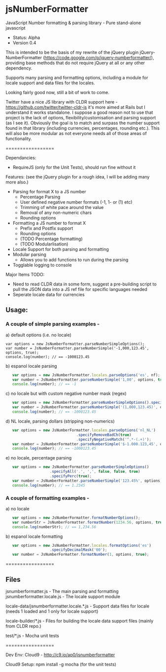 jsNumberFormatter
=================

JavaScript Number formatting &amp; parsing library - Pure stand-alone javascript

+ Status: Alpha
+ Version 0.4

This is intended to be the basis of my rewrite of the jQuery plugin jQuery-NumberFormatter (https://code.google.com/p/jquery-numberformatter/), providing base methods that do not require jQuery at all or any other dependency.

Supports many parsing and formatting options, including a module for locale support and data files for the locales.

Looking fairly good now, still a bit of work to come.

Twitter have a nice JS library with CLDR support here - https://github.com/twitter/twitter-cldr-js it's more aimed at Rails but I understand it works standalone.
I suppose a good reason not to use that project is the lack of options, flexibility/customisation and parsing support (as I see it).
Obviously the goal is to match and surpass the number support found in that library (including currencies, percentages, rounding etc.). This will also be more modular as not everyone needs all of those areas of functionality.


=================

Dependancies:
+ RequireJS (only for the Unit Tests), should run fine without it

Features: (see the jQuery plugin for a rough idea, I will be adding many more also.)

+ Parsing for format X to a JS number
  + Percentage Parsing
  + User defined negative number formats (-1, 1- or (1) etc)
  + Trimming of white pace around the value
  + Removal of any non-numeric chars
  + Rounding options
+ Formatting a JS number to format X
  + Prefix and Postfix support
  + Rounding options
  - (TODO Percentage formatting)
  - (TODO Modularlisation)
+ Locale Support for both parsing and formatting
+ Modular parsing
  + Allows you to add functions to run during the parsing
+ Togglable logging to console

Major Items TODO:

- Need to read CLDR data in some form, suggest a pre-building script to pull the JSON data into a JS ref file for specific languages needed
- Seperate locale data for currencies

## Usage:

### A couple of simple parsing examples -

a) default options (i.e. no locale)
```
var options = new JsNumberFormatter.parseNumberSimpleOptions(); 
var number = JsNumberFormatter.parseNumberSimple('-1,000,123.45', options, true);
console.log(number); // == -1000123.45
```

b) espanol locale parsing
```javascript
   var options = new JsNumberFormatter.locales.parseOptions('es', nf);
   var number = JsNumberFormatter.parseNumberSimple('1,00', options, true);
   console.log(number); // == -1
```

c) no locale but with custom negative number mask (regex)
```javascript
   var options = new JsNumberFormatter.parseNumberSimpleOptions().specifyAll('.', ',', false, false, false, '^\\(([^\\)]+)\\)$');
   var number = JsNumberFormatter.parseNumberSimple('(1,000,123.45)', options, true);
   console.log(number); // == -1000123.45
```

d) NL locale, parsing dollars (stripping non-numerics)
```javascript
   var options = new JsNumberFormatter.locales.parseOptions('nl_NL')
                                .specifyRemoveBadCh(true)
                                .specifyNegativeMatch('^.*-(.+)');
   var number = JsNumberFormatter.parseNumberSimple('$-1.000.123,45', options, true);
   console.log(number); // == -1000123.45
```

e) no locale, percentage parsing
```javascript
   var options = new JsNumberFormatter.parseNumberSimpleOptions()
                    .specifyAll('.', ',', false, false, true)
                    .specifyPerc(true);
   var number = JsNumberFormatter.parseNumberSimple('123.45%', options, true);
   console.log(number); // == 1.2345
```

### A couple of formatting examples -

a)  no locale
```javascript
   var options = new JsNumberFormatter.formatNumberOptions();
   var numberStr = JsNumberFormatter.formatNumber(1234.56, options, true);
   console.log(numberStr); // == 1,234.56
```

b) espanol locale formatting
```javascript
   var options = new JsNumberFormatter.locales.formatOptions('es')
                    .specifyDecimalMask('00');
   var number = JsNumberFormatter.formatNumber(1, options, true);
```

=================

## Files

jsnumberformatter.js - The main parsing and formatting
jsnumberformatter.locale.js - The locale support module

locale-data/jsnumberformatter.locale.*.js - Support data files for locale (needs 1 loaded and 1 only for locale support)

locale-builder/*.js - Files for building the locale data support files (mainly from CLDR repo.)

test/*.js - Mocha unit tests

=================

Dev Env:
Cloud9 - http://c9.io/ap0/jsnumberformatter

Cloud9 Setup:
npm install -g mocha
(for the unit tests)